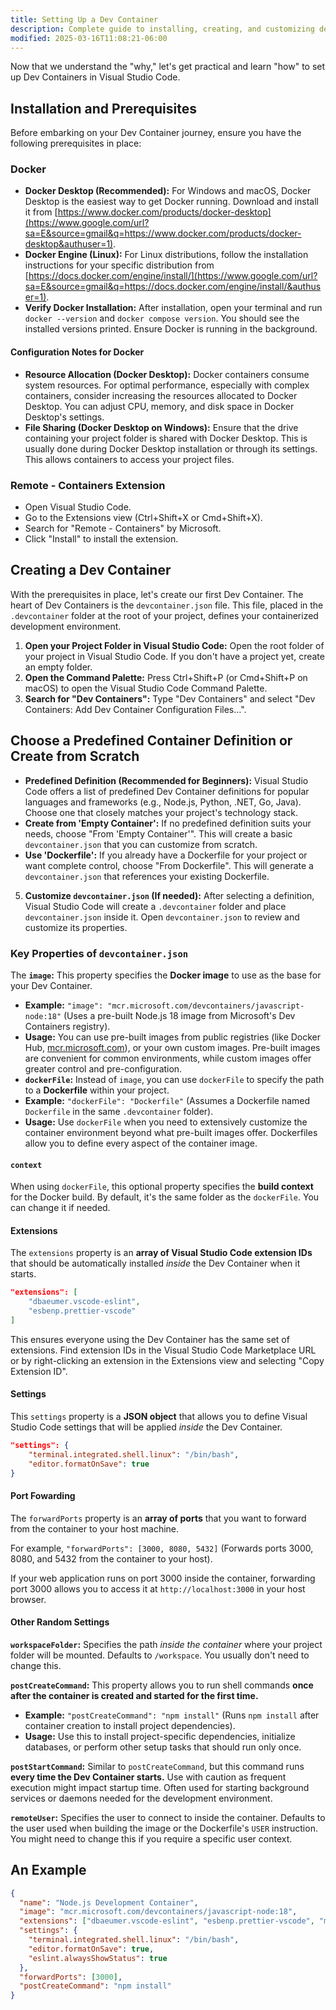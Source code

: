 ```yaml
---
title: Setting Up a Dev Container
description: Complete guide to installing, creating, and customizing development containers in Visual Studio Code
modified: 2025-03-16T11:08:21-06:00
---
```


Now that we understand the "why," let's get practical and learn "how" to set up Dev Containers in Visual Studio Code.

## Installation and Prerequisites

Before embarking on your Dev Container journey, ensure you have the following prerequisites in place:

### Docker

- **Docker Desktop (Recommended):** For Windows and macOS, Docker Desktop is the easiest way to get Docker running. Download and install it from [https://www.docker.com/products/docker-desktop](https://www.google.com/url?sa=E&source=gmail&q=https://www.docker.com/products/docker-desktop&authuser=1).
- **Docker Engine (Linux):** For Linux distributions, follow the installation instructions for your specific distribution from [https://docs.docker.com/engine/install/](https://www.google.com/url?sa=E&source=gmail&q=https://docs.docker.com/engine/install/&authuser=1).
- **Verify Docker Installation:** After installation, open your terminal and run `docker --version` and `docker compose version`. You should see the installed versions printed. Ensure Docker is running in the background.

#### Configuration Notes for Docker

- **Resource Allocation (Docker Desktop):** Docker containers consume system resources. For optimal performance, especially with complex containers, consider increasing the resources allocated to Docker Desktop. You can adjust CPU, memory, and disk space in Docker Desktop's settings.
- **File Sharing (Docker Desktop on Windows):** Ensure that the drive containing your project folder is shared with Docker Desktop. This is usually done during Docker Desktop installation or through its settings. This allows containers to access your project files.

### Remote - Containers Extension

- Open Visual Studio Code.
- Go to the Extensions view (Ctrl+Shift+X or Cmd+Shift+X).
- Search for "Remote - Containers" by Microsoft.
- Click "Install" to install the extension.

## Creating a Dev Container

With the prerequisites in place, let's create our first Dev Container. The heart of Dev Containers is the `devcontainer.json` file. This file, placed in the `.devcontainer` folder at the root of your project, defines your containerized development environment.

1. **Open your Project Folder in Visual Studio Code:** Open the root folder of your project in Visual Studio Code. If you don't have a project yet, create an empty folder.
2. **Open the Command Palette:** Press Ctrl+Shift+P (or Cmd+Shift+P on macOS) to open the Visual Studio Code Command Palette.
3. **Search for "Dev Containers":** Type "Dev Containers" and select "Dev Containers: Add Dev Container Configuration Files…".

## Choose a Predefined Container Definition or Create from Scratch

- **Predefined Definition (Recommended for Beginners):** Visual Studio Code offers a list of predefined Dev Container definitions for popular languages and frameworks (e.g., Node.js, Python, .NET, Go, Java). Choose one that closely matches your project's technology stack.
- **Create from 'Empty Container':** If no predefined definition suits your needs, choose "From 'Empty Container'". This will create a basic `devcontainer.json` that you can customize from scratch.
- **Use 'Dockerfile':** If you already have a Dockerfile for your project or want complete control, choose "From Dockerfile". This will generate a `devcontainer.json` that references your existing Dockerfile.

5. **Customize `devcontainer.json` (If needed):** After selecting a definition, Visual Studio Code will create a `.devcontainer` folder and place `devcontainer.json` inside it. Open `devcontainer.json` to review and customize its properties.

### Key Properties of `devcontainer.json`

The **`image`:** This property specifies the **Docker image** to use as the base for your Dev Container.

- **Example:** `"image": "mcr.microsoft.com/devcontainers/javascript-node:18"` (Uses a pre-built Node.js 18 image from Microsoft's Dev Containers registry).
- **Usage:** You can use pre-built images from public registries (like Docker Hub, [mcr.microsoft.com](https://www.google.com/search?q=mcr.microsoft.com&authuser=1)), or your own custom images. Pre-built images are convenient for common environments, while custom images offer greater control and pre-configuration.
- **`dockerFile`:** Instead of `image`, you can use `dockerFile` to specify the path to a **Dockerfile** within your project.
- **Example:** `"dockerFile": "Dockerfile"` (Assumes a Dockerfile named `Dockerfile` in the same `.devcontainer` folder).
- **Usage:** Use `dockerFile` when you need to extensively customize the container environment beyond what pre-built images offer. Dockerfiles allow you to define every aspect of the container image.

#### `context`

When using `dockerFile`, this optional property specifies the **build context** for the Docker build. By default, it's the same folder as the `dockerFile`. You can change it if needed.

#### Extensions

The `extensions` property is an **array of Visual Studio Code extension IDs** that should be automatically installed _inside_ the Dev Container when it starts.

```json
"extensions": [
    "dbaeumer.vscode-eslint",
    "esbenp.prettier-vscode"
]
```

This ensures everyone using the Dev Container has the same set of extensions. Find extension IDs in the Visual Studio Code Marketplace URL or by right-clicking an extension in the Extensions view and selecting "Copy Extension ID".

#### Settings

This `settings` property is a **JSON object** that allows you to define Visual Studio Code settings that will be applied _inside_ the Dev Container.

```json
"settings": {
    "terminal.integrated.shell.linux": "/bin/bash",
    "editor.formatOnSave": true
}
```

#### Port Fowarding

The `forwardPorts` property is an **array of ports** that you want to forward from the container to your host machine.

For example, `"forwardPorts": [3000, 8080, 5432]` (Forwards ports 3000, 8080, and 5432 from the container to your host).

If your web application runs on port 3000 inside the container, forwarding port 3000 allows you to access it at `http://localhost:3000` in your host browser.

#### Other Random Settings

**`workspaceFolder`:** Specifies the path _inside the container_ where your project folder will be mounted. Defaults to `/workspace`. You usually don't need to change this.

**`postCreateCommand`:** This property allows you to run shell commands **once after the container is created and started for the first time.**

- **Example:** `"postCreateCommand": "npm install"` (Runs `npm install` after container creation to install project dependencies).
- **Usage:** Use this to install project-specific dependencies, initialize databases, or perform other setup tasks that should run only once.

**`postStartCommand`:** Similar to `postCreateCommand`, but this command runs **every time the Dev Container starts.** Use with caution as frequent execution might impact startup time. Often used for starting background services or daemons needed for the development environment.

**`remoteUser`:** Specifies the user to connect to inside the container. Defaults to the user used when building the image or the Dockerfile's `USER` instruction. You might need to change this if you require a specific user context.

## An Example

```json
{
  "name": "Node.js Development Container",
  "image": "mcr.microsoft.com/devcontainers/javascript-node:18",
  "extensions": ["dbaeumer.vscode-eslint", "esbenp.prettier-vscode", "ms-vscode.js-debug-nodejs"],
  "settings": {
    "terminal.integrated.shell.linux": "/bin/bash",
    "editor.formatOnSave": true,
    "eslint.alwaysShowStatus": true
  },
  "forwardPorts": [3000],
  "postCreateCommand": "npm install"
}
```
